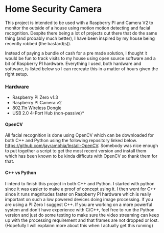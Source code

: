# Home Security Camera
This project is intended to be used with a Raspberry PI and Camera V2 to monitor the outside of a house using motion motion detecting and facial recognition. Despite there being a lot of projects out there that do the same thing (and probably much better), I have been inspired by my house being recently robbed (the bastard(s)).

Instead of paying a bundle of cash for a pre made solution, I thought it would be fun to track visits to my house using open source software and a bit of Raspberry PI hardware. Everything I used, both hardware and software, is listed below so I can recreate this in a matter of hours given the right setup.

### Hardware
- Raspberry PI Zero v1.3
- Raspberry PI Camera v2
- 802.11n Wireless Dongle
- USB 2.0 4-Port Hub (non-passive)*

#### OpenCV
All facial recognition is done using OpenCV which can be downloaded for both C++ and Python using the following repository linked below. https://github.com/jayrambhia/Install-OpenCV. Somebody was nice enough to put together a script to get the most recent version and install them which has been known to be kinda difficuts with OpenCV so thank them for that.

#### C++ vs Python
I intend to finish this project in both C++ and Python. I started with python since it was easier to make a proof of concept using it. I then went for C++ since it runs magnitudes faster on Raspberry PI hardware which is really important on such a low powered devices doing image processing. If you are using a PI Zero I suggest C++. If you are working on a more powerful system and don't have experience with C/C++, feel free to run the Python version and just do some testing to make sure the video streaming can keep up with the processing requirement and that frames are not dropped or lost. (Hopefully I will explainn more about this when I actually get this running)
